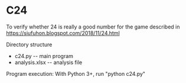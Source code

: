 # C24
To verify whether 24 is really a good number for the game described in https://siufuhon.blogspot.com/2018/11/24.html

Directory structure
* c24.py -- main program
* analysis.xlsx -- analysis file

Program execution:
With Python 3+, run "python c24.py"
